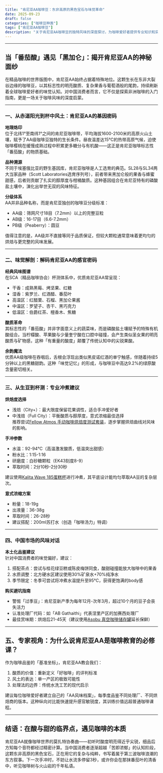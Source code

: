 ```yaml
---
title: "肯尼亚AA咖啡豆：东非高原的黑色宝石与味觉革命"
date: 2025-09-23
draft: false
categories: ["咖啡豆种类"]
tags: ["肯尼亚AA咖啡豆"]
description: "关于肯尼亚AA咖啡豆的独特风味的深度探讨，为咖啡爱好者提供专业知识和实用指南。"
---
```


---

## 当「番茄酸」遇见「黑加仑」：揭开肯尼亚AA的神秘面纱

在精品咖啡的世界版图中，肯尼亚AA始终占据着特殊地位。这颗生长在东非大裂谷边缘的咖啡豆，以其标志性的明亮酸质、复杂果香与葡萄酒般的尾韵，持续刷新着全球咖啡爱好者的味觉认知。对中国消费者而言，它不仅是探索非洲咖啡的入门指南，更是一场关于咖啡风味的深度启蒙。

---

### 一、从赤道阳光到杯中风土：肯尼亚AA的基因密码

**地理烙印**  
位于北纬1°至南纬1°之间的肯尼亚咖啡带，平均海拔1600-2100米的高原火山土壤，赋予了AA级咖啡豆独特的生长条件。昼夜温差达15℃的热带高原气候，迫使咖啡樱桃在缓慢成熟过程中积累更多糖分与有机酸——这正是肯尼亚咖啡标志性「番茄酸」的物质基础。

**品种溯源**  
不同于埃塞俄比亚的野生基因库，肯尼亚咖啡是人工选育的典范。SL28与SL34两大当家品种（Scott Laboratories选育序列号），前者带来黑加仑般的果香与蜂蜜甜感，后者则贡献了扎实的醇厚度与柑橘酸质。这种基因组合在肯尼亚特有的磷酸盐土壤中，演化出举世无双的风味特征。

**分级体系**  
AA并非品种名称，而是肯尼亚独创的咖啡豆分级标准：  
- AA级：筛网尺寸18目（7.2mm）以上的完整豆粒  
- AB级：16-17目（6.6-7.2mm）  
- PB级（Peaberry）：圆豆  

值得注意的是，AA级并不直接等同于品质保证，但较大颗粒通常意味着更均匀的烘焙与更完整的风味发展。

---

### 二、味觉解剖：解码肯尼亚AA的感官密码

**经典风味图谱**  
在SCA（精品咖啡协会）杯测体系中，优质肯尼亚AA常呈现：  
- 干香：成熟黑莓、烤坚果、红糖  
- 湿香：紫罗兰、红酒醋、番茄叶  
- 高温区：红醋栗、石榴、黑加仑果酱  
- 中温区：罗望子、杏干、黑巧克力  
- 低温区：伯爵红茶、檀香木、焦糖  

**酸质革命**  
其标志性的「番茄酸」并非字面意义上的蔬菜味，而是磷酸盐土壤赋予的特殊有机酸组合。当柠檬酸、苹果酸与少量奎宁酸在口腔中碰撞，会产生类似圣女果的明亮酸质与矿物感，这种「有重量的酸度」颠覆了传统认知中的尖锐果酸。

**余韵魔法**  
优质AA级咖啡在吞咽后，舌根会浮现出类似黑皮诺红酒的单宁触感，伴随着持续5分钟以上的黑糖甜韵。这种「味觉记忆」的形成，与咖啡豆中高达9.2%的绿原酸含量密切相关。

---

### 三、从生豆到杯测：专业冲煮建议

**烘焙度选择**  
- 浅焙（City+）：最大限度保留花果调性，适合手冲爱好者  
- 中浅焙（Full City）：平衡酸质与醇厚度，意式浓缩最佳选择  
推荐尝试[Fellow Atmos 手动咖啡烘焙度测试套装](https://www.amazon.com/s?k=Fellow%20Atmos%20%E6%89%8B%E5%8A%A8%E5%92%96%E5%95%A1%E7%83%98%E7%84%99%E5%BA%A6%E6%B5%8B%E8%AF%95%E5%A5%97%E8%A3%85&tag=coffeeprism-20)，逐步掌握烘焙曲线对风味的影响。

**手冲参数**  
- 水温：92-94℃（高温激发酸质，低温突出甜感）  
- 粉水比：1:15-1:16  
- 研磨度：白砂糖颗粒（EK43刻度8-9）  
- 萃取时间：2分10秒-2分30秒  

建议使用[Kalita Wave 185蛋糕杯](https://www.amazon.com/s?k=Kalita%20Wave%20185%E8%9B%8B%E7%B3%95%E6%9D%AF&tag=coffeeprism-20)进行冲煮，其平底设计能均匀萃取AA豆的复杂层次。

**意式浓缩方案**  
- 粉量：18-19g  
- 出液量：36-38g  
- 萃取时间：26-28秒  
- 建议搭配：200ml苏打水（创造「咖啡汤力」特调）

---

### 四、中国市场的风味对话

**本土化品鉴建议**  
针对中国消费者的味觉偏好，建议：  
1. 搭配茶点：尝试与桂花绿豆糕或陈皮梅饼同食，酸甜碰撞能放大咖啡中的果香  
2. 水质调整：北方硬水区建议使用30%矿泉水+70%纯净水  
3. 季节限定：冬季可尝试将冲煮水温提升至95℃，获得更饱满的body感

**购买避坑指南**  
- 警惕「过季豆」：肯尼亚新产季为每年12月-次年3月，超过10个月的豆子会丧失活力  
- 认准处理厂代码：如「AB Gathaithi」代表涅里产区的加赛西处理厂  
- 最佳赏味期：烘焙后21-45天（建议使用[Asobu 真空咖啡储存罐](https://www.amazon.com/s?k=Asobu%20%E7%9C%9F%E7%A9%BA%E5%92%96%E5%95%A1%E5%82%A8%E5%AD%98%E7%BD%90&tag=coffeeprism-20)延长保鲜）

---

## 五、专家视角：为什么说肯尼亚AA是咖啡教育的必修课？

作为咖啡品鉴的「基准坐标」，肯尼亚AA教会我们：  
1. 酸质的价值：重新定义「好咖啡」的评判标准  
2. 风土的表达：单一产区的极致可能性  
3. 处理法的边界：传统水洗工艺的现代启示  

建议每位咖啡爱好者建立自己的「AA风味档案」，每季度品鉴不同处理厂、不同烘焙商的版本。这种纵向对比能快速提升感官敏锐度，其训练价值远超普通咖啡课程。

---

## 结语：在酸与甜的临界点，遇见咖啡的本质

肯尼亚AA就像咖啡世界的莫扎特协奏曲——初听时酸度明亮得近乎尖锐，细品后方知每个音符都经过精密计算。当中国消费者逐渐超越「苦即浓郁」的认知阶段，这颗东非高原的黑色宝石，正在用它的复杂与纯粹，书写着属于第三波咖啡浪潮的东方叙事。下一次手冲时，不妨让水流多停留3秒，或许你会在那抹番茄叶的清香中，听见咖啡树与火山岩的千年私语。